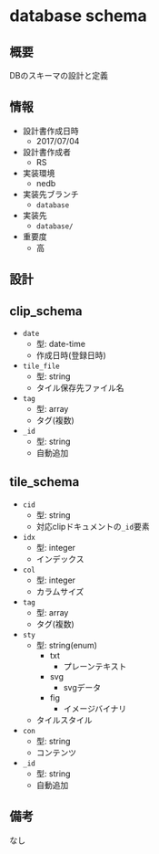 # database schema

## 概要
DBのスキーマの設計と定義

## 情報
  * 設計書作成日時
    - 2017/07/04
  * 設計書作成者
    - RS
  * 実装環境
    - nedb
  * 実装先ブランチ
    - `database`
  * 実装先
    - `database/`
  * 重要度
    - 高

## 設計

## clip_schema
+ `date`
  - 型: date-time
  - 作成日時(登録日時)
+ `tile_file`
  - 型: string
  - タイル保存先ファイル名
+ `tag`
  - 型: array
  - タグ(複数)
+ `_id`
  - 型: string
  - 自動追加

## tile_schema
+ `cid`
  - 型: string
  - 対応clipドキュメントの`_id`要素
+ `idx`
  - 型: integer
  - インデックス
+ `col`
  - 型: integer
  - カラムサイズ
+ `tag`
  - 型: array
  - タグ(複数)
+ `sty`
  - 型: string(enum)
    - txt
      - プレーンテキスト
    - svg
      - svgデータ
    - fig
      - イメージバイナリ
  - タイルスタイル
+ `con`
  - 型: string
  - コンテンツ
+ `_id`
  - 型: string
  - 自動追加

## 備考
なし

